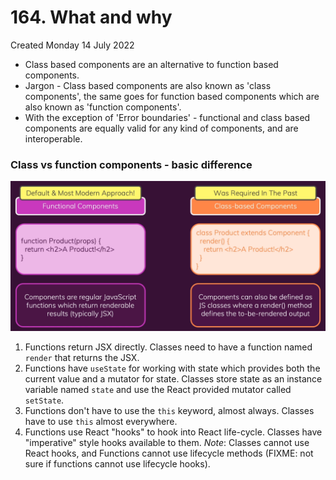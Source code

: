 # 164. What and why
Created Monday 14 July 2022

- Class based components are an alternative to function based components.
- Jargon - Class based components are also known as 'class components', the same goes for  function based components which are also known as 'function components'.
- With the exception of 'Error boundaries' - functional and class based components are equally valid for any kind of components, and are interoperable.

### Class vs function components - basic difference
![](/assets/164_What_and_why-image-1.png)
1. Functions return JSX directly. Classes need to have a function named `render` that returns the JSX.
2. Functions have `useState` for working with state which provides both the current value and a mutator for state. Classes store state as an instance variable named `state` and use the React provided mutator called `setState`.
3. Functions don't have to use the `this` keyword, almost always. Classes have to use `this` almost everywhere.
4. Functions use React "hooks" to hook into React life-cycle. Classes have "imperative" style hooks available to them.
   *Note*: Classes cannot use React hooks, and Functions cannot use lifecycle methods (FIXME: not sure if functions cannot use lifecycle hooks).
